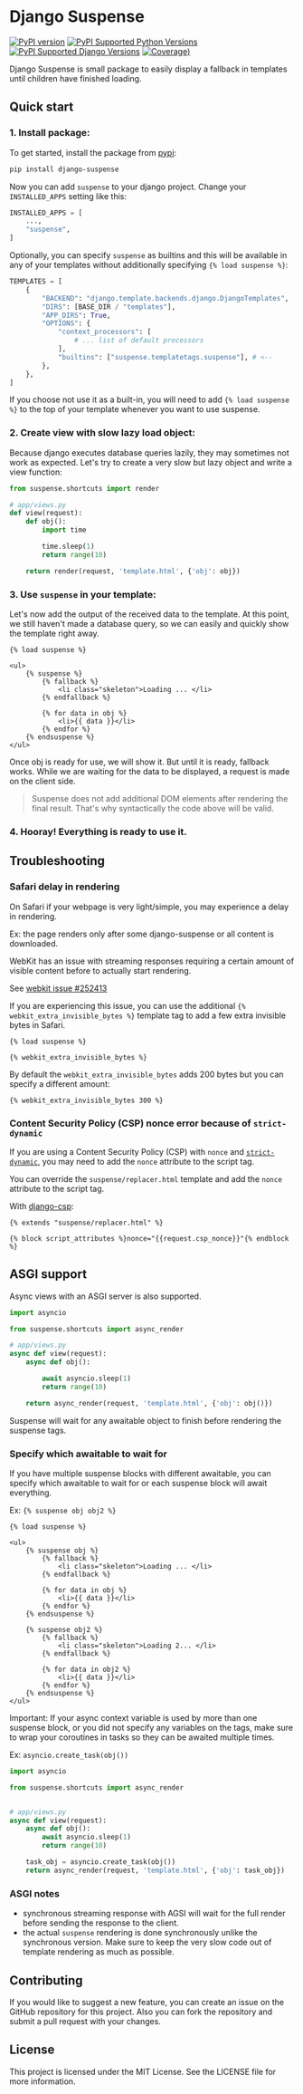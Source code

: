 # Django Suspense
[![PyPI version](https://img.shields.io/pypi/v/django-suspense)](https://pypi.python.org/pypi/django-suspense/)
[![PyPI Supported Python Versions](https://img.shields.io/pypi/pyversions/django-suspense.svg)](https://pypi.python.org/pypi/django-suspense/)
[![PyPI Supported Django Versions](https://img.shields.io/pypi/djversions/django-suspense.svg)](https://pypi.python.org/pypi/django-suspense/)
[![Coverage)](https://codecov.io/github/paqstd-dev/django-suspense/graph/badge.svg)](https://app.codecov.io/github/paqstd-dev/django-suspense)

Django Suspense is small package to easily display a fallback in templates until children have finished loading.


## Quick start

### 1. Install package:
To get started, install the package from [pypi](https://pypi.org/project/django-suspense/):
```bash
pip install django-suspense
```

Now you can add `suspense` to your django project. Change your `INSTALLED_APPS` setting like this:
```python
INSTALLED_APPS = [
    ...,
    "suspense",
]
```

Optionally, you can specify `suspense` as builtins and this will be available in any of your templates without additionally specifying `{% load suspense %}`:
```python
TEMPLATES = [
    {
        "BACKEND": "django.template.backends.django.DjangoTemplates",
        "DIRS": [BASE_DIR / "templates"],
        "APP_DIRS": True,
        "OPTIONS": {
            "context_processors": [
                # ... list of default processors
            ],
            "builtins": ["suspense.templatetags.suspense"], # <--
        },
    },
]
```
If you choose not use it as a built-in, you will need to add `{% load suspense %}` to the top of your template whenever you want to use suspense.


### 2. Create view with slow lazy load object:
Because django executes database queries lazily, they may sometimes not work as expected. Let's try to create a very slow but lazy object and write a view function:
```python
from suspense.shortcuts import render

# app/views.py
def view(request):
    def obj():
        import time

        time.sleep(1)
        return range(10)

    return render(request, 'template.html', {'obj': obj})
```

### 3. Use `suspense` in your template:
Let's now add the output of the received data to the template. At this point, we still haven't made a database query, so we can easily and quickly show the template right away.
```jinja
{% load suspense %}

<ul>
    {% suspense %}
        {% fallback %}
            <li class="skeleton">Loading ... </li>
        {% endfallback %}

        {% for data in obj %}
            <li>{{ data }}</li>
        {% endfor %}
    {% endsuspense %}
</ul>
```
Once obj is ready for use, we will show it. But until it is ready, fallback works. While we are waiting for the data to be displayed, a request is made on the client side.

> Suspense does not add additional DOM elements after rendering the final result. That's why syntactically the code above will be valid.

### 4. Hooray! Everything is ready to use it.


## Troubleshooting

### Safari delay in rendering

On Safari if your webpage is very light/simple, you may experience a delay in rendering.

Ex: the page renders only after some django-suspense or all content is downloaded.

WebKit has an issue with streaming responses requiring a certain amount of visible content before to actually start rendering.

See [webkit issue #252413](https://bugs.webkit.org/show_bug.cgi?id=252413)

If you are experiencing this issue, you can use the additional `{% webkit_extra_invisible_bytes %}` template tag to add a few extra invisible bytes in Safari.

```jinja
{% load suspense %}

{% webkit_extra_invisible_bytes %}
```

By default the `webkit_extra_invisible_bytes` adds 200 bytes but you can specify a different amount:

```jinja
{% webkit_extra_invisible_bytes 300 %}
```

### Content Security Policy (CSP) nonce error because of `strict-dynamic`

If you are using a Content Security Policy (CSP) with `nonce` and [`strict-dynamic`](https://developer.mozilla.org/en-US/docs/Web/HTTP/Headers/Content-Security-Policy/script-src#strict-dynamic), you may need to add the `nonce` attribute to the script tag.

You can override the `suspense/replacer.html` template and add the `nonce` attribute to the script tag.

With [django-csp](https://django-csp.readthedocs.io/en/latest/nonce.html#middleware):

```jinja
{% extends "suspense/replacer.html" %}

{% block script_attributes %}nonce="{{request.csp_nonce}}"{% endblock %}
```

## ASGI support

Async views with an ASGI server is also supported.

```python
import asyncio

from suspense.shortcuts import async_render

# app/views.py
async def view(request):
    async def obj():

        await asyncio.sleep(1)
        return range(10)

    return async_render(request, 'template.html', {'obj': obj()})
```

Suspense will wait for any awaitable object to finish before rendering the suspense tags.

### Specify which awaitable to wait for

If you have multiple suspense blocks with different awaitable, you can specify which awaitable to wait for or each suspense block will await everything.

Ex: `{% suspense obj obj2 %}`

```jinja
{% load suspense %}

<ul>
    {% suspense obj %}
        {% fallback %}
            <li class="skeleton">Loading ... </li>
        {% endfallback %}

        {% for data in obj %}
            <li>{{ data }}</li>
        {% endfor %}
    {% endsuspense %}

    {% suspense obj2 %}
        {% fallback %}
            <li class="skeleton">Loading 2... </li>
        {% endfallback %}

        {% for data in obj2 %}
            <li>{{ data }}</li>
        {% endfor %}
    {% endsuspense %}
</ul>
```

Important: If your async context variable is used by more than one suspense block, or you did not specify any variables on the tags, make sure to wrap your coroutines in tasks so they can be awaited multiple times.

Ex: `asyncio.create_task(obj())`

```python
import asyncio

from suspense.shortcuts import async_render


# app/views.py
async def view(request):
    async def obj():
        await asyncio.sleep(1)
        return range(10)

    task_obj = asyncio.create_task(obj())
    return async_render(request, 'template.html', {'obj': task_obj})
```


### ASGI notes
- synchronous streaming response with AGSI will wait for the full render before sending the response to the client.
- the actual `suspense` rendering is done synchronously unlike the synchronous version. Make sure to keep the very slow code out of template rendering as much as possible.


## Contributing
If you would like to suggest a new feature, you can create an issue on the GitHub repository for this project.
Also you can fork the repository and submit a pull request with your changes.

## License
This project is licensed under the MIT License. See the LICENSE file for more information.
